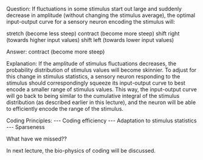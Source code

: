 Question:
If fluctuations in some stimulus start out large and suddenly decrease in amplitude (without changing the stimulus average), the optimal input-output curve for a sensory neuron encoding the stimulus will:

stretch (become less steep)
contract (become more steep)
shift right (towards higher input values)
shift left (towards lower input values)

Answer:
contract (become more steep)

Explanation:
If the amplitude of stimulus fluctuations decreases, the probability distribution of stimulus values will become skinnier. 
To adjust for this change in stimulus statistics, a sensory neuron responding to the stimulus should correspondingly squeeze its input-output curve to best encode a smaller range of stimulus values. 
This way, the input-output curve will go back to being similar to the cumulative integral of the stimulus distribution (as described earlier in this lecture), and the neuron will be able to efficiently encode the range of the stimulus.

Coding Principles:
--- Coding efficiency
--- Adaptation to stimulus statistics
--- Sparseness

What have we missed??

In next lecture, the bio-physics of coding will be discussed.

